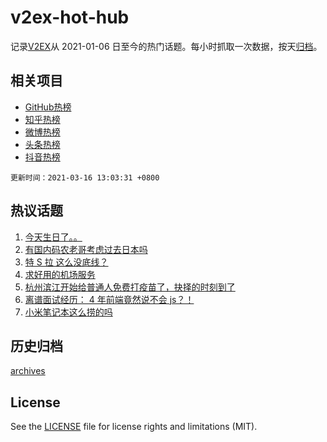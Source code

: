 # v2ex-hot-hub

 记录[V2EX](https://www.v2ex.com/)从 2021-01-06 日至今的热门话题。每小时抓取一次数据，按天[归档](archives)。
 
 ## 相关项目

- [GitHub热榜](https://github.com/snaildev/github-hot-hub)
- [知乎热榜](https://github.com/snaildev/zhihu-hot-hub)
- [微博热榜](https://github.com/snaildev/weibo-hot-hub)
- [头条热榜](https://github.com/snaildev/toutiao-hot-hub)
- [抖音热榜](https://github.com/snaildev/douyin-hot-hub)


 `更新时间：2021-03-16 13:03:31 +0800`

## 热议话题

1. [今天生日了。。](https://www.v2ex.com/t/761927)
1. [有国内码农老哥考虑过去日本吗](https://www.v2ex.com/t/761926)
1. [特 S 拉 这么没底线？](https://www.v2ex.com/t/761805)
1. [求好用的机场服务](https://www.v2ex.com/t/761937)
1. [杭州滨江开始给普通人免费打疫苗了，抉择的时刻到了](https://www.v2ex.com/t/761973)
1. [离谱面试经历： 4 年前端竟然说不会 js？！](https://www.v2ex.com/t/761963)
1. [小米笔记本这么捞的吗](https://www.v2ex.com/t/761751)

## 历史归档

[archives](archives)

## License

See the [LICENSE](LICENSE) file for license rights and limitations (MIT).
